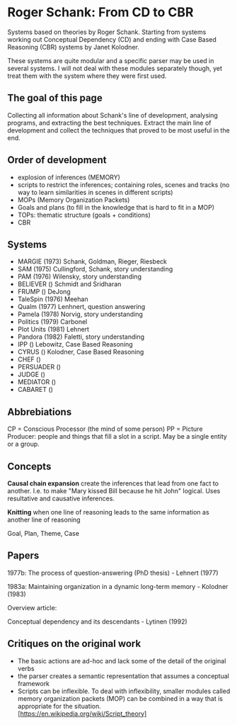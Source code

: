# Roger Schank: From CD to CBR

Systems based on theories by Roger Schank. Starting from systems working out Conceptual Dependency (CD) and ending with Case Based Reasoning (CBR) systems by Janet Kolodner.

These systems are quite modular and a specific parser may be used in several systems. I will not deal with these modules separately though, yet treat them with the system where they were first used.

## The goal of this page

Collecting all information about Schank's line of development, analysing programs, and extracting the best techniques. Extract the main line of development and collect the techniques that proved to be most useful in the end.

## Order of development

- explosion of inferences (MEMORY)
- scripts to restrict the inferences; containing roles, scenes and tracks (no way to learn similarities in scenes in different scripts)
- MOPs (Memory Organization Packets)
- Goals and plans (to fill in the knowledge that is hard to fit in a MOP)
- TOPs: thematic structure (goals + conditions)
- CBR

## Systems

- MARGIE (1973) Schank, Goldman, Rieger, Riesbeck
- SAM (1975) Cullingford, Schank, story understanding
- PAM (1976) Wilensky, story understanding
- BELIEVER () Schmidt and Sridharan
- FRUMP () DeJong
- TaleSpin (1976) Meehan
- Qualm (1977) Lenhnert, question answering
- Pamela (1978) Norvig, story understanding
- Politics (1979) Carbonel
- Plot Units (1981) Lehnert
- Pandora (1982) Faletti, story understanding
- IPP () Lebowitz, Case Based Reasoning
- CYRUS () Kolodner, Case Based Reasoning
- CHEF ()
- PERSUADER ()
- JUDGE ()
- MEDIATOR ()
- CABARET ()

## Abbrebiations

CP = Conscious Processor (the mind of some person)
PP = Picture Producer: people and things that fill a slot in a script. May be a single entity or a group.

## Concepts

**Causal chain expansion** create the inferences that lead from one fact to another. I.e. to make "Mary kissed Bill because he hit John" logical. Uses resultative and causative inferences.

**Knitting** when one line of reasoning leads to the same information as another line of reasoning

Goal, Plan, Theme, Case

## Papers


1977b: The process of question-answering (PhD thesis) - Lehnert (1977)

1983a: Maintaining organization in a dynamic long-term memory - Kolodner (1983) 

Overview article:

Conceptual dependency and its descendants - Lytinen (1992)

## Critiques on the original work

- The basic actions are ad-hoc and lack some of the detail of the original verbs
- the parser creates a semantic representation that assumes a conceptual framework
- Scripts can be inflexible. To deal with inflexibility, smaller modules called memory organization packets (MOP) can be combined in a way that is appropriate for the situation. [https://en.wikipedia.org/wiki/Script_theory]
